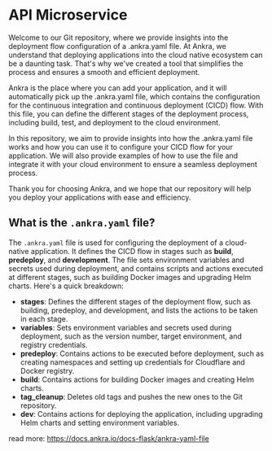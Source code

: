 # API Microservice
Welcome to our Git repository, where we provide insights into the deployment flow configuration of a .ankra.yaml file. At Ankra, we understand that deploying applications into the cloud native ecosystem can be a daunting task. That's why we've created a tool that simplifies the process and ensures a smooth and efficient deployment.

Ankra is the place where you can add your application, and it will automatically pick up the .ankra.yaml file, which contains the configuration for the continuous integration and continuous deployment (CICD) flow. With this file, you can define the different stages of the deployment process, including build, test, and deployment to the cloud environment.

In this repository, we aim to provide insights into how the .ankra.yaml file works and how you can use it to configure your CICD flow for your application. We will also provide examples of how to use the file and integrate it with your cloud environment to ensure a seamless deployment process.

Thank you for choosing Ankra, and we hope that our repository will help you deploy your applications with ease and efficiency.

## What is the `.ankra.yaml` file?

The `.ankra.yaml` file is used for configuring the deployment of a cloud-native application. It defines the CICD flow in stages such as **build**, **predeploy**, and **development**. The file sets environment variables and secrets used during deployment, and contains scripts and actions executed at different stages, such as building Docker images and upgrading Helm charts. Here's a quick breakdown:

- **stages**: Defines the different stages of the deployment flow, such as building, predeploy, and development, and lists the actions to be taken in each stage.
- **variables**: Sets environment variables and secrets used during deployment, such as the version number, target environment, and registry credentials.
- **predeploy**: Contains actions to be executed before deployment, such as creating namespaces and setting up credentials for Cloudflare and Docker registry.
- **build**: Contains actions for building Docker images and creating Helm charts.
- **tag_cleanup**: Deletes old tags and pushes the new ones to the Git repository.
- **dev**: Contains actions for deploying the application, including upgrading Helm charts and setting environment variables.

read more: https://docs.ankra.io/docs-flask/ankra-yaml-file
